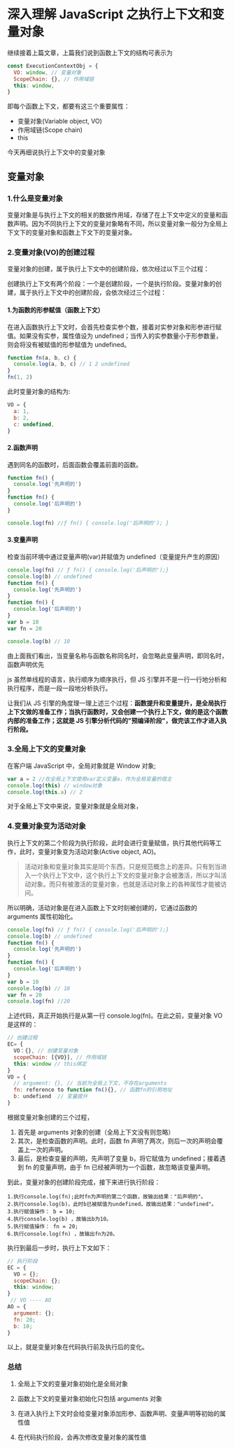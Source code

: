 # 深入理解 JavaScript 之执行上下文和变量对象

继续接着上篇文章，上篇我们说到函数上下文的结构可表示为

```javascript
const ExecutionContextObj = {
  VO: window, // 变量对象
  ScopeChain: {}, // 作用域链
  this: window,
}
```

即每个函数上下文，都要有这三个重要属性：

- 变量对象(Variable object, VO)
- 作用域链(Scope chain)
- this

今天再细说执行上下文中的变量对象

## 变量对象

### 1.什么是变量对象

变量对象是与执行上下文的相关的数据作用域，存储了在上下文中定义的变量和函数声明。因为不同执行上下文的变量对象略有不同，所以变量对象一般分为全局上下文下的变量对象和函数上下文下的变量对象。

### 2.变量对象(VO)的创建过程

变量对象的创建，属于执行上下文中的创建阶段，依次经过以下三个过程：

创建执行上下文有两个阶段：一个是创建阶段，一个是执行阶段。变量对象的创建，属于执行上下文中的创建阶段，会依次经过三个过程：

#### 1.为函数的形参赋值（函数上下文）

在进入函数执行上下文时，会首先检查实参个数，接着对实参对象和形参进行赋值。如果没有实参，属性值设为 undefined；当传入的实参数量小于形参数量，则会将没有被赋值的形参赋值为 undefined。

```javascript
function fn(a, b, c) {
  console.log(a, b, c) // 1 2 undefined
}
fn(1, 2)
```

此时变量对象的结构为:

```javascript
VO = {
  a: 1,
  b: 2,
  c: undefined,
}
```

#### 2.函数声明

遇到同名的函数时，后面函数会覆盖前面的函数。

```javascript
function fn() {
  console.log('先声明的')
}
function fn() {
  console.log('后声明的')
}

console.log(fn) //ƒ fn() { console.log('后声明的'); }
```

#### 3.变量声明

检查当前环境中通过变量声明(var)并赋值为 undefined（变量提升产生的原因）

```javascript
console.log(fn) // ƒ fn() { console.log('后声明的');}
console.log(b) // undefined
function fn() {
  console.log('先声明的')
}
function fn() {
  console.log('后声明的')
}
var b = 10
var fn = 20

console.log(b) // 10
```

由上面我们看出，当变量名称与函数名称同名时，会忽略此变量声明，即同名时，函数声明优先

js 虽然单线程的语言，执行顺序为顺序执行，但 JS 引擎并不是一行一行地分析和执行程序，而是一段一段地分析执行。

让我们从 JS 引擎的角度理一理上述三个过程：**函数提升和变量提升，是全局执行上下文做的准备工作；当执行函数时，又会创建一个执行上下文，做的是这个函数内部的准备工作；这就是 JS 引擎分析代码的"预编译阶段"，做完该工作才进入执行阶段。**

### 3.全局上下文的变量对象

在客户端 JavaScript 中，全局对象就是 Window 对象;

```javascript
var a = 2 //在全局上下文使用var定义变量a，作为全局变量的宿主
console.log(this) // window对象
console.log(this.a) // 2
```

对于全局上下文中来说，变量对象就是全局对象，

### 4.变量对象变为活动对象

执行上下文的第二个阶段为执行阶段，此时会进行变量赋值，执行其他代码等工作，此时，变量对象变为活动对象(Active object, AO)。

> 活动对象和变量对象其实是同个东西，只是规范概念上的差异。只有到当进入一个执行上下文中，这个执行上下文的变量对象才会被激活，所以才叫活动对象。而只有被激活的变量对象，也就是活动对象上的各种属性才能被访问。

所以明确，活动对象是在进入函数上下文时刻被创建的，它通过函数的 arguments 属性初始化。

```javascript
console.log(fn) // ƒ fn() { console.log('后声明的');}
console.log(b) // undefined
function fn() {
  console.log('先声明的')
}
function fn() {
  console.log('后声明的')
}
var b = 10
console.log(b) // 10
var fn = 20
console.log(fn) //20
```

上述代码，真正开始执行是从第一行 console.log(fn)。在此之前，变量对象 VO 是这样的：

```javascript
// 创建过程
EC= {
  VO：{}, // 创建变量对象
  scopeChain: [{VO}], // 作用域链
  this: window // this绑定
}
VO = {
  // argument: {}, // 当前为全局上下文，不存在arguments
  fn: reference to function fn(){}, // 函数fn的引用地址
  b: undefiend  // 变量提升
}
```

根据变量对象创建的三个过程，

1. 首先是 arguments 对象的创建（全局上下文没有则忽略）
2. 其次，是检查函数的声明。此时，函数 fn 声明了两次，则后一次的声明会覆盖上一次的声明。
3. 最后，是检查变量的声明，先声明了变量 b，将它赋值为 undefined；接着遇到 fn 的变量声明，由于 fn 已经被声明为一个函数，故忽略该变量声明。

到此，变量对象的创建阶段完成，接下来进行执行阶段：

```
1.执行console.log(fn);此时fn为声明的第二个函数，故输出结果："后声明的"。
2.执行console.log(b)，此时b已被赋值为undefined，故输出结果："undefined"。
3.执行赋值操作： b = 10;
4.执行console.log(b) ，故输出b为10。
5.执行赋值操作： fn = 20;
6.执行console.log(fn) ，故输出fn为20。
```

执行到最后一步时，执行上下文如下：

```javascript
// 执行阶段
EC = {
  VO = {};
  scopeChain: {};
  this: window;
}
 // VO ---- AO
AO = {
  argument: {};
  fn: 20;
  b: 10;
}
```

以上，就是变量对象在代码执行前及执行后的变化。

### 总结

1. 全局上下文的变量对象初始化是全局对象

2. 函数上下文的变量对象初始化只包括 arguments 对象

3. 在进入执行上下文时会给变量对象添加形参、函数声明、变量声明等初始的属性值

4. 在代码执行阶段，会再次修改变量对象的属性值
